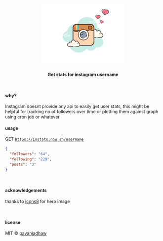 <p align="center">
  <img src="./hero.png" height="200px"/>
  <br><br>
  <b>Get stats for instagram username</b>
  <br>
</p>

&nbsp;

#### why?

Instagram doesnt provide any api to easily get user stats, this might be helpful for tracking no of followers over time or plotting them against graph using cron job or whatever

#### usage

GET [`https://instats.now.sh/username`](https://instats.now.sh/_pavanjadhaw)

```json
{
  "followers": "64",
  "following": "229",
  "posts": "3"
}
```

&nbsp;

#### acknowledgements

thanks to [icons8](icons8.com) for hero image

&nbsp;

#### license

MIT © [pavanjadhaw](https://github.com/pavanjadhaw)
